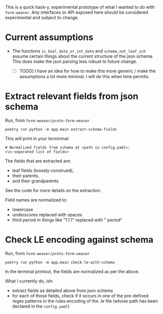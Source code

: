 This is a quick hack-y, experimental prototype of what I wanted to do with `form-weaver`. Any interfaces or API exposed here should be considered experimental and subject to change.

# Current assumptions

* The functions `is_bool_date_or_int_date` and `schema_not_leaf_sch` assume certain things about the current structure of the json schema. This does make the json parsing less robust to future change.
  - [ ] TODO] I have an idea for how to make this more generic / make the assumptions a lot more minimal; I will do this when time permits.


# Extract relevant fields from json schema

Run, from `form-weaver/proto-form-weaver`
```
poetry run python -m app.main extract-schema-fields
```

This will print in your terminmal:
```
# Normalized fields from schema at <path in config.yaml>:
<\n-separated list of fields>
```

The fields that are extracted are:
* leaf fields (loosely construed), 
* their parents, 
* and their grandparents

See the code for more details on the extraction.

Field names are normalized to: 
* lowercase
* underscores replaced with spaces
* third period in things like "1.1.1" replaced with " period"

# Check LE encoding against schema

Run, from `form-weaver/proto-form-weaver`
```
poetry run python -m app.main check-le-with-schema
```

In the terminal printout, the fields are normalized as per the above.

What I currently do, ish:
* extract fields as detailed above from json schema
* for each of those fields, check if it occurs in one of the pre-defined regex patterns in the rules encoding of the .le file (whose path has been declared in the `config.yaml`)
